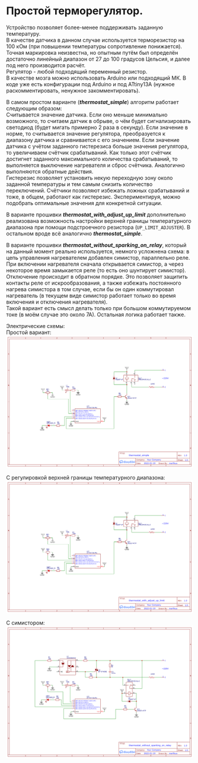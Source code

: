 
# Простой терморегулятор.

Устройство позволяет более-менее поддерживать заданную температуру.  
В качестве датчика в данном случае используется терморезистор на 100 кОм (при повышении температуры сопротивление понижается). Точная маркировка неизвестна, но опытным путём был определён достаточно линейный диапазон от 27 до 100 градусов Цельсия, и далее под него производится расчёт.  
Регулятор - любой подходящий переменный резистор.  
В качестве мозга можно использовать Arduino или подходящий МК. В коде уже есть конфигурации под Arduino и под ATtiny13A (нужное раскомментировать, ненужное закомментировать).

В самом простом варианте (**_thermostat_simple_**) алгоритм работает следующим образом:  
Считывается значение датчика. Если оно меньше минимально возможного, то считаем датчик в обрыве, о чём будет сигнализировать светодиод (будет мигать примерно 2 раза в секунду). Если значение в норме, то считывается значение регулятора, преобразуется к диапазону датчика и сравнивается с его значением. Если значение датчика с учётом заданного гистерезиса больше значения регулятора, то увеличиваем счётчик срабатываний. Как только этот счётчик достигнет заданного максимального количества срабатываний, то выполняется выключение нагревателя и сброс счётчика. Аналогично выполняются обратные действия.  
Гистерезис позволяет установить некую переходную зону около заданной температуры и тем самым снизить количество переключений.
Счётчики позволяют избежать ложных срабатываний и тоже, в общем, работают как гистерезис. Экспериментируя, можно подобрать оптимальные значения для конкретной ситуации.

В варианте прошивки **_thermostat_with_adjust_up_limit_** дополнительно реализована возможность настройки верхней границы температурного диапазона при помощи подстроечного резистора (`UP_LIMIT_ADJUSTER`). В остальном вроде всё аналогично **_thermostat_simple_**.

В варианте прошивки **_thermostat_without_sparking_on_relay_**, который на данный момент реально используется, немного усложнена схема: в цепь управления нагревателем добавлен симистор, параллельно реле. При включении нагревателя сначала открывается симистор, а через некоторое время замыкается реле (то есть оно шунтирует симистор). Отключение происходит в обратном порядке. Это позволяет защитить контакты реле от искрообразования, а также избежать постоянного нагрева симистора в том случае, если бы он один коммутировал нагреватель (в текущем виде симистор работает только во время включения и отключения нагревателя).  
Такой вариант есть смысл делать только при большом коммутируемом токе (в моём случае это около 7А). Остальная логика работает также.

Электрические схемы:  
Простой вариант:
![schematic_thermostat_simple](/schematic_thermostat_simple.png "schematic_thermostat_simple.png")

С регулировкой верхней границы температурного диапазона:
![schematic_thermostat_with_adjust_up_limit](/schematic_thermostat_with_adjust_up_limit.png "schematic_thermostat_with_adjust_up_limit.png")

С симистором:
![schematic_thermostat_without_sparking_on_relay](/schematic_thermostat_without_sparking_on_relay.png "schematic_thermostat_without_sparking_on_relay.png")
